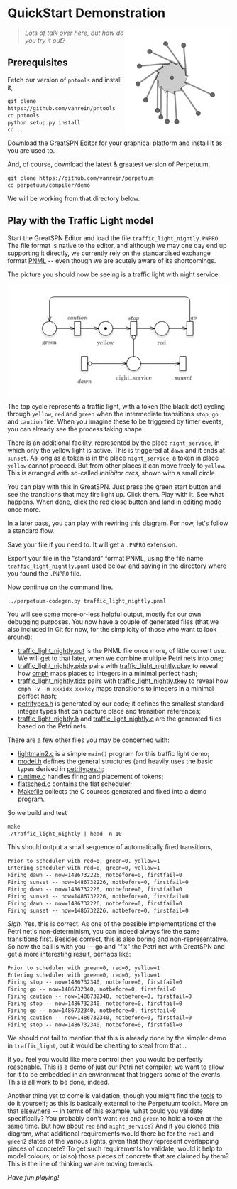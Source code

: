 # QuickStart Demonstration

<img alt="Perpetuum Mobile" src="image/240px-PerpetuumMobile.gif" style="float: right;"/>

> *Lots of talk over here, but how do you try it out?*

## Prerequisites

Fetch our version of `pntools` and install it,

    git clone https://github.com/vanrein/pntools
    cd pntools
    python setup.py install
    cd ..

Download the
[GreatSPN Editor](http://www.di.unito.it/~amparore/mc4cslta/editor.html)
for your graphical platform and install it as you are used to.

And, of course, download the latest &amp; greatest version of Perpetuum,

    git clone https://github.com/vanrein/perpetuum
    cd perpetuum/compiler/demo

We will be working from that directory below.

## Play with the Traffic Light model

Start the GreatSPN Editor and load the file `traffic_light_nightly.PNPRO`.
The file format is native to the editor, and although we may one day end up
supporting it directly, we currently rely on the standardised exchange format
[PNML](http://pnml.org)
-- even though we are acutely aware of its shortcomings.

The picture you should now be seeing is a traffic light with night service:

![Traffic Light with Night Service](compiler/demo/traffic_light_nightly.png)

The top cycle represents a traffic light, with a token (the black dot) cycling
through `yellow`, `red` and `green` when the intermediate transitions `stop`,
`go` and `caution` fire.  When you imagine these to be triggered by timer
events, you can already see the process taking shape.

There is an additional facility, represented by the place `night_service`,
in which only the yellow light is active.  This is triggered at `dawn` and
it ends at `sunset`.  As long as a token is in the place `night_service`,
a token in place `yellow` cannot proceed.  But from other places it can move
freely to `yellow`.  This is arranged with so-called *inhibitor arcs*, shown
with a small circle.

You can play with this in GreatSPN.  Just press the green start button and see
the transitions that may fire light up.  Click them.  Play with it.  See what
happens.  When done, click the red close button and land in editing mode once
more.

In a later pass, you can play with rewiring this diagram.  For now, let's
follow a standard flow.

Save your file if you need to.  It will get a `.PNPRO` extension.

Export your file in the "standard" format PNML, using the file name
`traffic_light_nightly.pnml` used below, and saving in the directory where
you found the `.PNPRO` file.

Now continue on the command line.

    ../perpetuum-codegen.py traffic_light_nightly.pnml

You will see some more-or-less helpful output, mostly for our own debugging
purposes.  You now have a couple of generated files (that we also included
in Git for now, for the simplicity of those who want to look around):

  * [traffic_light_nightly.out](compiler/demo/traffic_light_nightly.out)
    is the PNML file once more, of little current
    use.  We will get to that later, when we combine multiple Petri nets into
    one;
  * [traffic_light_nightly.pidx](compiler/demo/traffic_light_nightly.pidx)
    pairs with
    [traffic_light_nightly.pkey](compiler/demo/traffic_light_nightly.pkey)
    to reveal how
    [cmph](http://cmph.sourceforge.net)
    maps places to integers in a minimal perfect hash;
  * [traffic_light_nightly.tidx](compiler/demo/traffic_light_nightly.tidx)
    pairs with
    [traffic_light_nightly.tkey](compiler/demo/traffic_light_nightly.tkey)
    to reveal how `cmph -v -m xxxidx xxxkey` maps transitions to integers
    in a minimal perfect hash;
  * [petritypes.h](compiler/demo/petritypes.h)
    is generated by our code; it defines the smallest standard
    integer types that can capture place and transition references;
  * [traffic_light_nightly.h](compiler/demo/traffic_light_nightly.h)
    and
    [traffic_light_nightly.c](compiler/demo/traffic_light_nightly.c)
    are the generated files based on the Petri nets.

There are a few other files you may be concerned with:

  * [lightmain2.c](compiler/demo/lightmain2.c)
    is a simple `main()` program for this traffic light demo;
  * [model.h](include/perpetuum/model.h)
    defines the general structures (and heavily uses the basic types derived in
    [petritypes.h](compiler/demo/petritypes.h);
  * [runtime.c](src/runtime.c)
    handles firing and placement of tokens;
  * [flatsched.c](src/flatsched.c)
    contains the flat scheduler;
  * [Makefile](compiler/demo/Makefile)
    collects the C sources generated and fixed into a demo program.

So we build and test

    make
    ./traffic_light_nightly | head -n 10

This should output a small sequence of automatically fired transitions,

```
Prior to scheduler with red=0, green=0, yellow=1
Entering scheduler with red=0, green=0, yellow=1
Firing dawn -- now=1486732226, notbefore=0, firstfail=0
Firing sunset -- now=1486732226, notbefore=0, firstfail=0
Firing dawn -- now=1486732226, notbefore=0, firstfail=0
Firing sunset -- now=1486732226, notbefore=0, firstfail=0
Firing dawn -- now=1486732226, notbefore=0, firstfail=0
Firing sunset -- now=1486732226, notbefore=0, firstfail=0
```

*Sigh.*  Yes, this is correct.  As one of the possible implementations of the
Petri net's non-determinism, you can indeed always fire the same transitions
first.  Besides correct, this is also boring and non-representative.  So now
the ball is with you &mdash; go and "fix" the Petri net with GreatSPN and get
a more interesting result, perhaps like:

```
Prior to scheduler with green=0, red=0, yellow=1
Entering scheduler with green=0, red=0, yellow=1
Firing stop -- now=1486732340, notbefore=0, firstfail=0
Firing go -- now=1486732340, notbefore=0, firstfail=0
Firing caution -- now=1486732340, notbefore=0, firstfail=0
Firing stop -- now=1486732340, notbefore=0, firstfail=0
Firing go -- now=1486732340, notbefore=0, firstfail=0
Firing caution -- now=1486732340, notbefore=0, firstfail=0
Firing stop -- now=1486732340, notbefore=0, firstfail=0
```

We should not fail to mention that this is already done by the simpler demo
in `traffic_light`, but it would be cheating to steal from that...

If you feel you would like more control then you would be perfectly
reasonable.  This is a demo of just our Petri net compiler; we want to
allow for it to be embedded in an environment that triggers some of the
events.  This is all work to be done, indeed.

Another thing yet to come is validation, though you might find the
[tools](TOOLS.MD) to do it yourself; as this is basically external to
the Perpetuum toolkit.  More on that [elsewhere](USING.MD) -- in terms
of this example, what could you validate specifically?  You probably
don't want `red` and `green` to hold a token at the same time.  But
how about `red` and `night_service`?  And if you cloned this diagram,
what additional requirements would there be for the `red1` and `green2`
states of the various lights, given that they represent overlapping
pieces of concrete?  To get such requirements to validate, would it
help to model colours, or (also) those pieces of concrete that are
claimed by them?  This is the line of thinking we are moving towards.

*Have fun playing!*
